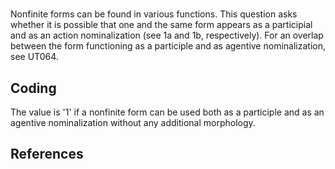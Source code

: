 # [](ParameterTable?__template__=property.md&property=Name#cldf:UT063)

Nonfinite forms can be found in various functions. This question asks whether it is possible that one and the same form 
appears as a participial and as an action nominalization (see 1a and 1b, respectively). For an overlap between the form 
functioning as a participle and as agentive nominalization, see UT064. 

[](ExampleTable?example_id=1a&with_internal_ref_link#cldf:UT063-1a)

[](ExampleTable?example_id=1b&with_internal_ref_link#cldf:UT063-1b)


## Coding

The value is '1' if a nonfinite form can be used both as a participle and as an agentive nominalization without any additional morphology. 

## References

[](Source?cited_only#cldf:__all__)
